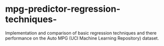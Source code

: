 # mpg-predictor-regression-techniques-
Implementation and comparison of basic regression techniques and there performance on the Auto MPG (UCI Machine Learning Repository) dataset.
